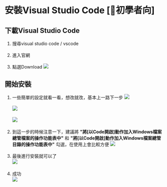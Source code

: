 # 安裝Visual Studio Code [🔰初學者向]

## 下載Visual Studio Code

1. 搜尋visual studio code / vscode </br></br>
2. 進入官網 </br></br>
3. 點選Download
![](https://i.imgur.com/FGdaU9L.png)

## 開始安裝

1. 一些簡單的設定就看一看，想改就改，基本上一路下一步
![](https://i.imgur.com/qSxw8ip.png) </br></br>
![](https://i.imgur.com/6iW4k2b.png) </br></br>
![](https://i.imgur.com/4CBWWmq.png) </br></br>
2. 到這一步的時候注意一下，建議將 **"將[以Code開啟]動作加入Windows檔案總管檔案的操作功能表中"** 和 **"將[以Code開啟]動作加入Windows檔案總管目錄的操作功能表中"** 勾選，在使用上會比較方便
![](https://i.imgur.com/sKg7Ltw.png) </br></br>
3. 最後進行安裝就可以了 </br>
![](https://i.imgur.com/pu3k9ds.png) </br></br>
4. 成功 </br>
![](https://i.imgur.com/NfcG8sB.png)
